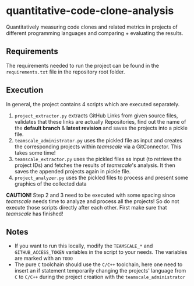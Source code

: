 # quantitative-code-clone-analysis
Quantitatively measuring code clones and related metrics in projects of
different programming languages and comparing + evaluating the results.


## Requirements

The requirements needed to run the project can be found in the
`requirements.txt` file in the repository root folder.

## Execution

In general, the project contains 4 scripts which are executed
separately.

1. `project_extractor.py` extracts GitHub Links from given source files,
    validates that these links are actually Repositories, find out the name 
    of the **default branch** & **latest revision** and saves the projects into a pickle file.
2. `teamscale_administrator.py` uses the pickled file as input and creates the
    corresponding projects within _teamscale_ via a GitConnector. This takes some time!
3. `teamscale_extractor.py` uses the pickled files as input (to retrieve the project IDs)
    and fetches the results of _teamscale_'s analysis. It then saves the appended projects
    again in pickle file.
4. `project_analyzer.py` uses the pickled files to process and present some graphics
    of the collected data

**CAUTION!** Step 2 and 3 need to be executed with some spacing since _teamscale_
needs time to analyze and process all the projects! So do not execute those scripts
directly after each other. First make sure that _teamscale_ has finished!

## Notes

- If you want to run this locally, modify the `TEAMSCALE_*` and `GITHUB_ACCESS_TOKEN` variables
  in the script to your needs. The variables are marked with an `TODO`
- The pure `C` toolchain should use the `C/C++` toolchain, here one need to insert an if statement
  temporarily changing the projects' language from `C` to `C/C++`
  during the project creation with the `teamscale_administrator`
